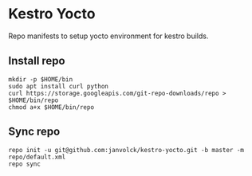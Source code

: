 # Kestro Yocto

Repo manifests to setup yocto environment for kestro builds.

## Install repo

    mkdir -p $HOME/bin
    sudo apt install curl python
    curl https://storage.googleapis.com/git-repo-downloads/repo > $HOME/bin/repo
    chmod a+x $HOME/bin/repo

## Sync repo

    repo init -u git@github.com:janvolck/kestro-yocto.git -b master -m repo/default.xml
    repo sync
